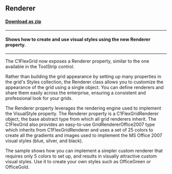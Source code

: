 ## Renderer
#### [Download as zip](https://grapecity.github.io/DownGit/#/home?url=https://github.com/GrapeCity/ComponentOne-WinForms-Samples/tree/master/NetFramework\FlexGrid\CS\Renderer)
____
#### Shows how to create and use visual styles using the new Renderer property.
____
The C1FlexGrid now exposes a Renderer property, similar to the one available in the ToolStrip control. 

Rather than building the grid appearance by setting up many properties in the grid's Styles collection, the Renderer class allows you to customize the appearance of the grid using a single object. You can define renderers and share them easily across the enterprise, ensuring a consistent and professional look for your grids. 

The Renderer property leverages the rendering engine used to implement the VisualStyle property. The Renderer property is a C1FlexGridRenderer object, the base abstract type from which all grid renderers inherit. The C1FlexGrid also provides an easy-to-use GridRendererOffice2007 type which inherits from C1FlexGridRenderer and uses a set of 25 colors to create all the gradients and images used to implement the MS Office 2007 visual styles (blue, silver, and black). 

The sample shows how you can implement a simpler custom renderer that requires only 5 colors to set up, and results in visually attractive custom visual styles. Use it to create your own styles such as OfficeGreen or OfficeGold. 